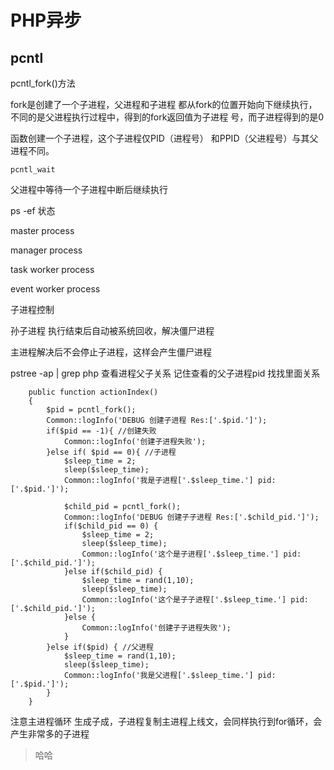 # PHP异步

## pcntl

pcntl_fork()方法

fork是创建了一个子进程，父进程和子进程 都从fork的位置开始向下继续执行，不同的是父进程执行过程中，得到的fork返回值为子进程 号，而子进程得到的是0

函数创建一个子进程，这个子进程仅PID（进程号） 和PPID（父进程号）与其父进程不同。



```
pcntl_wait
```

父进程中等待一个子进程中断后继续执行

ps -ef 状态

master process

manager process

task worker process

event worker process



子进程控制



孙子进程 执行结束后自动被系统回收，解决僵尸进程



主进程解决后不会停止子进程，这样会产生僵尸进程



pstree -ap | grep php 查看进程父子关系 记住查看的父子进程pid 找找里面关系

````
    public function actionIndex()
    {
        $pid = pcntl_fork();
        Common::logInfo('DEBUG 创建子进程 Res:['.$pid.']');
        if($pid == -1){ //创建失败
            Common::logInfo('创建子进程失败');
        }else if( $pid == 0){ //子进程
            $sleep_time = 2;
            sleep($sleep_time);
            Common::logInfo('我是子进程['.$sleep_time.'] pid:['.$pid.']');

            $child_pid = pcntl_fork();
            Common::logInfo('DEBUG 创建子子进程 Res:['.$child_pid.']');
            if($child_pid == 0) {
                $sleep_time = 2;
                sleep($sleep_time);
                Common::logInfo('这个是子进程['.$sleep_time.'] pid:['.$child_pid.']');
            }else if($child_pid) {
                $sleep_time = rand(1,10);
                sleep($sleep_time);
                Common::logInfo('这个是子子进程['.$sleep_time.'] pid:['.$child_pid.']');
            }else {
                Common::logInfo('创建子子进程失败');
            }
        }else if($pid) { //父进程
            $sleep_time = rand(1,10);
            sleep($sleep_time);
            Common::logInfo('我是父进程['.$sleep_time.'] pid:['.$pid.']');
        }
    }
````



注意主进程循环 生成子成，子进程复制主进程上线文，会同样执行到for循环，会产生非常多的子进程



> 哈哈